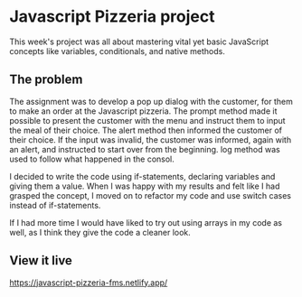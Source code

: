 # Javascript Pizzeria project

This week's project was all about mastering vital yet basic JavaScript concepts like variables, conditionals, and native methods. 

## The problem

The assignment was to develop a pop up dialog with the customer, for them to make an order at the Javascript pizzeria. The prompt method made it possible to present the customer with the menu and instruct them to input the meal of their choice. The alert method then informed the customer of their choice. If the input was invalid, the customer was informed, again with an alert, and instructed to start over from the beginning. log method was used to follow what happened in the consol. 

I decided to write the code using if-statements, declaring variables and giving them a value. When I was happy with my results and felt like I had grasped the concept, I moved on to refactor my code and use switch cases instead of if-statements. 

If I had more time I would have liked to try out using arrays in my code as well, as I think they give the code a cleaner look. 

## View it live

https://javascript-pizzeria-fms.netlify.app/ 
